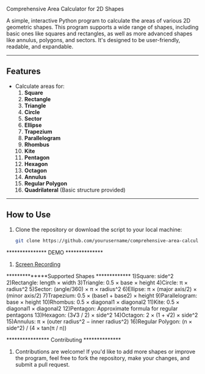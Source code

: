  Comprehensive Area Calculator for 2D Shapes

A simple, interactive Python program to calculate the areas of various 2D geometric shapes. This program supports a wide range of shapes, including basic ones like squares and rectangles, as well as more advanced shapes like annulus, polygons, and sectors. It's designed to be user-friendly, readable, and expandable.

---

## **Features**
- Calculate areas for:
  1. **Square**
  2. **Rectangle**
  3. **Triangle**
  4. **Circle**
  5. **Sector**
  6. **Ellipse**
  7. **Trapezium**
  8. **Parallelogram**
  9. **Rhombus**
  10. **Kite**
  11. **Pentagon**
  12. **Hexagon**
  13. **Octagon**
  14. **Annulus**
  15. **Regular Polygon**
  16. **Quadrilateral** (Basic structure provided)

---

## **How to Use**
1. Clone the repository or download the script to your local machine:
   ```bash
   git clone https://github.com/yourusername/comprehensive-area-calculator.git

***************  DEMO **************
1) [Screen Recording](Recording%202025-01-28%20000115.mp4)


**************Supported Shapes *************
1)Square: side^2
2)Rectangle: length × width
3)Triangle: 0.5 × base × height
4)Circle: π × radius^2
5)Sector: (angle/360) × π × radius^2
6)Ellipse: π × (major axis/2) × (minor axis/2)
7)Trapezium: 0.5 × (base1 + base2) × height
9)Parallelogram: base × height
10)Rhombus: 0.5 × diagonal1 × diagonal2
11)Kite: 0.5 × diagonal1 × diagonal2
12)Pentagon: Approximate formula for regular pentagons
13)Hexagon: (3√3 / 2) × side^2
14)Octagon: 2 × (1 + √2) × side^2
15)Annulus: π × (outer radius^2 − inner radius^2)
16)Regular Polygon: (n × side^2) / (4 × tan(π / n))




**************** Contributing **************
1) Contributions are welcome! If you'd like to add more shapes or improve the program, 
feel free to fork the repository, make your changes, and submit a pull request.
